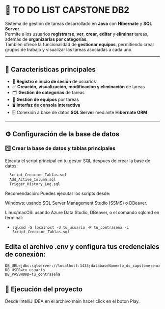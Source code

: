 # 📝 TO DO LIST CAPSTONE DB2

Sistema de gestión de tareas desarrollado en **Java** con **Hibernate** y **SQL Server**.  
Permite a los usuarios **registrarse**, **ver**, **crear**, **editar** y **eliminar** tareas, además de **organizarlas por categorías**.  
También ofrece la funcionalidad de **gestionar equipos**, permitiendo crear grupos de trabajo y visualizar las tareas asociadas a cada uno.

---

## 🚀 Características principales

- 👤 **Registro e inicio de sesión** de usuarios
- ✅ **Creación, visualización, modificación y eliminación** de tareas
- 🗂️ **Gestión de categorías** de tareas
- 🧩 **Gestión de equipos** por tareas
- 🖥️ **Interfaz de consola interactiva**
- 🗄️ Conexión a base de datos **SQL Server** mediante **Hibernate ORM**

---

## ⚙️ Configuración de la base de datos

### 1️⃣ Crear la base de datos y tablas principales

Ejecuta el script principal en tu gestor SQL despues de crear la base de datos:

```bash
  Script_Creacion_Tablas.sql
  Add_Active_Column.sql
  Trigger_History_Log.sql
```
Recomendación:
Puedes ejecutar los scripts desde:

Windows: usando SQL Server Management Studio (SSMS) o DBeaver.

Linux/macOS: usando Azure Data Studio, DBeaver, o el comando sqlcmd en terminal:

- `sqlcmd -S localhost -U tu_usuario -P tu_contraseña -i Script_Creacion_Tablas.sql`

## Edita el archivo .env y configura tus credenciales de conexión:

```
DB_URL=jdbc:sqlserver://localhost:1433;databaseName=to_do_capstone;encrypt=true;trustServerCertificate=true
DB_USER=tu_usuario
DB_PASSWORD=tu_contraseña
```

## 🧩 Ejecución del proyecto

Desde IntelliJ IDEA en el archivo main hacer click en el boton Play.



